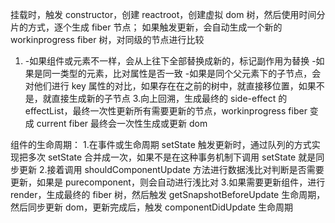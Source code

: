 挂载时，触发 constructor，创建 reactroot，创建虚拟 dom 树，然后使用时间分片的方式，逐个生成 fiber 节点；
如果触发更新，会自动生成一个新的 workinprogress fiber 树，对同级的节点进行比较

1.  -如果组件或元素不一样，会从上往下全部替换成新的，标记副作用为替换 -如果是同一类型的元素，比对属性是否一致 -如果是同个父元素下的子节点，会对他们进行 key 属性的对比，如果存在在之前的树中，就直接移位置，如果不是，就直接生成新的子节点 3.向上回溯，生成最终的 side-effect 的 effectList，最终一次性更新所有需要更新的节点，workinprogress fiber 变成 current fiber
    最终会一次性生成或更新 dom

组件的生命周期： 1.在事件或生命周期 setState 触发更新时，通过队列的方式实现把多次 setState 合并成一次，如果不是在这种事务机制下调用 setState 就是同步更新 2.接着调用 shouldComponentUpdate 方法进行数据浅比对判断是否需要更新，如果是 purecomponent，则会自动进行浅比对 3.如果需要更新组件，进行 render，生成最终的 fiber 树，然后触发 getSnapshotBeforeUpdate 生命周期，然后同步更新 dom，更新完成后，触发 componentDidUpdate 生命周期
